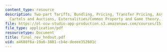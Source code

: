 ```yaml
---
content_type: resource
description: Two-part Tariffs, Bundling, Pricing, Transfer Pricing, Asymmetric Information,
  Cartels and Auctions, Externalities/Common Property and Game theory.
file: https://ol-ocw-studio-app-production.s3.amazonaws.com/courses/15-010-economic-analysis-for-business-decisions-fall-2004/a4688f6a19a63881cb4edeeee352601c_final_rev_hndout.pdf
file_type: application/pdf
resourcetype: Document
title: final_rev_hndout.pdf
uid: a4688f6a-19a6-3881-cb4e-deeee352601c
---
```

